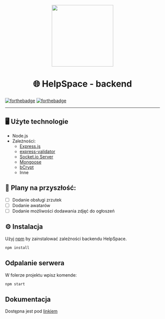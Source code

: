 <p align="center">
  <img alt="" height="200px" src="https://helpspace.site/helpspace_baner.png"/>
</p>

# <p align="center">🌐 HelpSpace - backend</p>

[![forthebadge](https://forthebadge.com/images/badges/made-with-javascript.svg)](https://forthebadge.com)
[![forthebadge](https://forthebadge.com/images/badges/built-with-love.svg)](https://forthebadge.com)


---------------
## 🖥️ Użyte technologie
- Node.js
- Zależności:
    - [Express.js](https://expressjs.com)
    - [express-validator](https://www.npmjs.com/package/express-validator)
    - [Socket.io Server](https://socket.io/docs/v4/server-api/)
    - [Mongoose](https://mongoosejs.com)
    - [bCrypt](https://www.npmjs.com/package/bcrypt)
    - Inne
## 🚀 Plany na przyszłość:
- [ ] Dodanie obsługi zrzutek
- [ ] Dodanie awatarów
- [ ] Dodanie możliwości dodawania zdjęć do ogłoszeń

## ⚙️ Instalacja
Użyj [npm](https://www.npmjs.com/) by zainstalować zależności backendu HelpSpace.

```bash
npm install
```

## Odpalanie serwera
W folerze projektu wpisz komende:

```bash
npm start
```


## Dokumentacja
Dostępna jest pod [linkiem](https://documenter.getpostman.com/view/18056614/2s84DssfhU)

